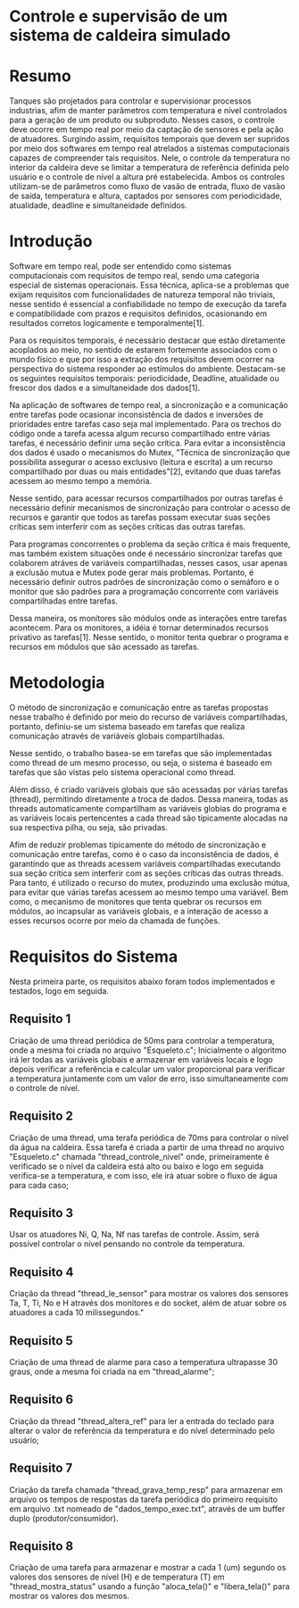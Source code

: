 # Controle e supervisão de um sistema de caldeira simulado

# Resumo
Tanques são projetados para controlar e supervisionar processos industrias, afim de manter parâmetros com temperatura e nível controlados para a geração de um produto ou subproduto. Nesses casos, o controle deve ocorre em tempo real por meio da captação de sensores e pela ação de atuadores. Surgindo assim,  requisitos temporais que devem ser supridos por meio dos softwares em tempo real atrelados a sistemas computacionais capazes de compreender tais requisitos. Nele, o controle da temperatura no interior da caldeira deve se limitar a temperatura de referência definida pelo usuário e o controle de nível a altura pré estabelecida. Ambos os controles utilizam-se de parâmetros como fluxo de vasão de entrada, fluxo de vasão de saída, temperatura e altura, captados por sensores com periodicidade, atualidade, deadline e simultaneidade definidos.  

# Introdução
Software em tempo real, pode ser entendido como sistemas computacionais com requisitos de tempo real, sendo uma categoria especial de sistemas operacionais. Essa técnica, aplica-se a problemas que exijam requisitos com funcionalidades de natureza temporal não triviais, nesse sentido é essencial a confiabilidade no tempo de execução da tarefa e compatibilidade com prazos e requisitos definidos, ocasionando em resultados corretos logicamente e temporalmente[1].
	
Para os requisitos temporais, é necessário destacar que estão diretamente acoplados ao meio, no sentido de estarem fortemente associados com o mundo físico e que por isso a extração dos requisitos devem ocorrer na perspectiva do sistema responder ao estímulos do ambiente. Destacam-se os seguintes requisitos temporais:  periodicidade, Deadline, atualidade ou frescor dos dados e a simultaneidade dos dados[1].
	
Na aplicação de softwares de tempo real, a sincronização e a comunicação entre tarefas pode ocasionar inconsistência de dados e inversões de prioridades entre tarefas caso seja mal implementado. Para os trechos do código onde a tarefa acessa algum recurso compartilhado entre várias tarefas, é necessário definir uma seção crítica. Para evitar a inconsistência dos dados é usado o mecanismos do Mutex, "Técnica de sincronização que possibilita assegurar o acesso exclusivo (leitura e escrita) a um recurso compartilhado por duas ou mais entidades"[2], evitando que duas tarefas acessem ao mesmo tempo a memória. 
	
Nesse sentido, para acessar recursos compartilhados por outras tarefas é necessário definir mecanismos de sincronização para controlar o acesso de recursos e garantir que todos as tarefas possam executar suas seções críticas sem interferir com as seções críticas das outras tarefas.
	
Para programas concorrentes o problema da seção crítica é mais frequente, mas também existem  situações onde é necessário sincronizar tarefas que colaborem atráves de variáveis compartilhadas, nesses casos, usar apenas a exclusão mutua e Mutex pode gerar mais problemas. Portanto, é necessário definir outros padrões de sincronização como o semáforo e o monitor que são padrões para a programação concorrente com variáveis compartilhadas entre tarefas.
	
Dessa maneira, os monitores são módulos onde as interações entre tarefas acontecem. Para os monitores, a idéia é tornar determinados recursos privativo as tarefas[1]. Nesse sentido, o monitor tenta quebrar o programa e recursos em módulos que são acessado as tarefas.

# Metodologia	
O método de sincronização e comunicação entre as tarefas propostas nesse trabalho é definido por meio do recurso de variáveis compartilhadas, portanto, definiu-se um sistema baseado em tarefas que realiza comunicação através de variáveis globais compartilhadas.
	
Nesse sentido, o trabalho basea-se em tarefas que são implementadas como thread de um mesmo processo, ou seja, o sistema é baseado em tarefas que são vistas pelo sistema operacional como thread.
	
Além disso,  é criado variáveis globais que são acessadas por várias tarefas (thread), permitindo diretamente a troca de dados. Dessa maneira, todas as threads automaticamente compartilham as variáveis globias do programa e as variáveis locais pertencentes a cada thread são tipicamente alocadas na  sua respectiva pilha, ou seja, são privadas. 
	
Afim de reduzir problemas tipicamente do método de sincronização e comunicação entre tarefas, como é o caso da inconsistência de dados, é garantindo que as threads acessem  variáveis compartilhadas executando sua seção crítica sem interferir com as seções críticas das outras threads. Para tanto, é utilizado o recurso do mutex, produzindo uma exclusão mútua, para evitar que várias tarefas acessem ao mesmo tempo uma variável. Bem como, o mecanismo de monitores que tenta quebrar os recursos em módulos, ao incapsular as variáveis globais, e a interação de acesso a esses recursos ocorre por meio da chamada de funções.

# Requisitos do Sistema
	
Nesta primeira parte, os requisitos abaixo foram todos implementados e testados, logo em seguida.
## Requisito 1
Criação de uma thread periódica de 50ms para controlar a temperatura, onde a mesma foi criada no arquivo "Esqueleto.c"; Inicialmente o algoritmo irá ler todas as variáveis globais e armazenar em variáveis locais e logo depois verificar a referência e calcular um valor proporcional para verificar a temperatura juntamente com um valor de erro, isso simultaneamente com o controle de nível.
	
## Requisito 2
Criação de uma thread, uma terafa periódica de 70ms para controlar o nível da água na caldeira. Essa tarefa é criada a partir de uma thread no arquivo "Esqueleto.c" chamada "thread\_controle\_nivel" onde, primeiramente é verificado se o nível da caldeira está alto ou baixo e logo em seguida verifica-se a temperatura, e com isso, ele irá atuar sobre o fluxo de água para cada caso;
	
## Requisito 3
Usar os atuadores Ni, Q, Na, Nf nas tarefas de controle. Assim, será possível controlar o nível pensando no controle da temperatura.

## Requisito 4
Criação da thread "thread\_le\_sensor" para mostrar os valores dos sensores Ta, T, Ti, No e H através dos monitores e do socket, além de atuar sobre os atuadores a cada 10 milissegundos."

## Requisito 5
Criação de uma thread de alarme para caso a temperatura ultrapasse 30 graus, onde a mesma foi criada na em "thread\_alarme";
	
## Requisito 6
Criação da thread "thread\_altera\_ref" para ler a entrada do teclado para alterar o valor de referência da temperatura e do nível determinado pelo usuário;
	
## Requisito 7
Criação da tarefa chamada "thread\_grava\_temp\_resp" para armazenar em arquivo os tempos de respostas da tarefa periódica do primeiro requisito em arquivo .txt nomeado de "dados\_tempo\_exec.txt", através de um buffer duplo (produtor/consumidor).

## Requisito 8
Criação de uma tarefa para armazenar e mostrar a cada 1 (um) segundo os valores dos sensores de nível (H) e de temperatura (T) em "thread\_mostra\_status" usando a função "aloca\_tela()" e "libera\_tela()" para mostrar os valores dos mesmos.
